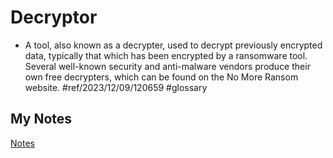 # Decryptor
- A tool, also known as a decrypter, used to decrypt previously encrypted data, typically that which has been encrypted by a ransomware tool. Several well-known security and anti-malware vendors produce their own free decrypters, which can be found on the No More Ransom website. #ref/2023/12/09/120659 #glossary
## My Notes
[Notes](mynotes/decryptor-notes.md)
